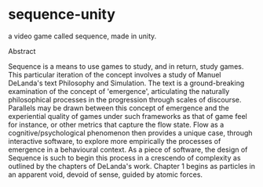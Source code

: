 # sequence-unity

a video game called sequence, made in unity.

Abstract

Sequence is a means to use games to study, and in return, study games. This particular iteration of the concept involves a study of Manuel DeLanda's text Philosophy and Simulation. The text is a ground-breaking examination of the concept of 'emergence', articulating the naturally philosophical processes in the progression through scales of discourse. Parallels may be drawn between this concept of emergence and the experiential quality of games under such frameworks as that of game feel for instance, or other metrics that capture the flow state. Flow as a cognitive/psychological phenomenon then provides a unique case, through interactive software, to explore more empirically the processes of emergence in a behavioural context. As a piece of software, the design of Sequence is such to begin this process in a crescendo of complexity as outlined by the chapters of DeLanda's work. Chapter 1 begins as particles in an apparent void, devoid of sense, guided by atomic forces.
